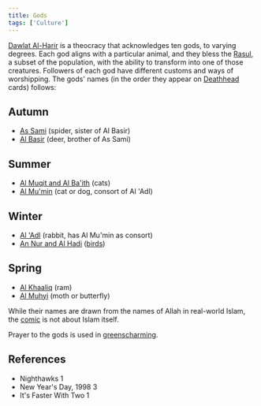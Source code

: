 ```yaml
---
title: Gods
tags: ['Culture']
---
```

[Dawlat Al-Harir](/_wiki/dawlat-al-harir.md) is a theocracy that acknowledges ten gods, to varying degrees. Each god aligns with a particular animal, and they bless the [Rasul](/_wiki/rasul.md), a subset of the population, with the ability to transform into one of those creatures. Followers of each god have different customs and ways of worshipping. The gods' names (in the order they appear on [Deathhead](/_wiki/deathhead.md) cards) follows:
## Autumn
- [As Sami](/_wiki/as-sami.md) (spider, sister of Al Basir)
- [Al Basir](/_wiki/al-basir.md) (deer, brother of As Sami)
## Summer
- [Al Muqit and Al Ba'ith](/_wiki/al-muqit-and-al-baith.md) (cats)
- [Al Mu'min](/_wiki/al-mumin.md) (cat or dog, consort of Al 'Adl)
## Winter
- [Al 'Adl](/_wiki/al-adl.md) (rabbit, has Al Mu'min as consort)
- [An Nur and Al Hadi](/_wiki/an-nur-and-al-hadi.md) ([birds](/_wiki/bird.md))
## Spring
- [Al Khaaliq](/_wiki/al-khaaliq.md) (ram)
- [Al Muhyi](/_wiki/al-muhyi.md) (moth or butterfly)

While their names are drawn from the names of Allah in real-world Islam, the [comic](/_wiki/index.md) is not about Islam itself.

Prayer to the gods is used in [greenscharming](/_wiki/greenscharming.md).

## References
- Nighthawks 1
- New Year's Day, 1998 3
- It's Faster With Two 1

